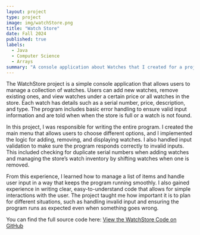 ```yaml
---
layout: project
type: project
image: img/watchStore.png
title: "Watch Store"
date: Fall 2024 
published: true
labels:
  - Java
  - Computer Science
  - Arrays
summary: "A console application about Watches that I created for a project in ICS 211."
---
```


The WatchStore project is a simple console application that allows users to manage a collection of watches. Users can add new watches, remove existing ones, and view watches under a certain price or all watches in the store. Each watch has details such as a serial number, price, description, and type. The program includes basic error handling to ensure valid input information and are told when when the store is full or a watch is not found.

In this project, I was responsible for writing the entire program. I created the main menu that allows users to choose different options, and I implemented the logic for adding, removing, and displaying watches. I also handled input validation to make sure the program responds correctly to invalid inputs. This included checking for duplicate serial numbers when adding watches and managing the store’s watch inventory by shifting watches when one is removed.

From this experience, I learned how to manage a list of items and handle user input in a way that keeps the program running smoothly. I also gained experience in writing clear, easy-to-understand code that allows for simple interactions with the user. The project taught me how important it is to plan for different situations, such as handling invalid input and ensuring the program runs as expected even when something goes wrong.

You can find the full source code here: [View the WatchStore Code on GitHub](https://github.com/silviaarjonag/WatchStore)

